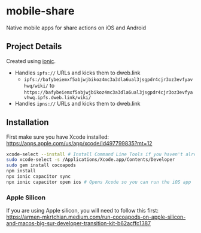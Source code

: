 # mobile-share

Native mobile apps for share actions on iOS and Android

## Project Details

Created using [ionic](https://ionicframework.com/docs/cli/commands/start).

- Handles `ipfs://` URLs and kicks them to dweb.link
  - `ipfs://bafybeiemxf5abjwjbikoz4mc3a3dla6ual3jsgpdr4cjr3oz3evfyavhwq/wiki/` to `https://bafybeiemxf5abjwjbikoz4mc3a3dla6ual3jsgpdr4cjr3oz3evfyavhwq.ipfs.dweb.link/wiki/`
- Handles `ipns://` URLs and kicks them to dweb.link

## Installation

First make sure you have Xcode installed: https://apps.apple.com/us/app/xcode/id497799835?mt=12

```sh
xcode-select --install # Install Command Line Tools if you haven't already.
sudo xcode-select -s /Applications/Xcode.app/Contents/Developer
sudo gem install cocoapods
npm install
npx ionic capacitor sync
npx ionic capacitor open ios # Opens Xcode so you can run the iOS app
```

### Apple Silicon

If you are using Apple silicon, you will need to follow this first: https://armen-mkrtchian.medium.com/run-cocoapods-on-apple-silicon-and-macos-big-sur-developer-transition-kit-b62acffc1387